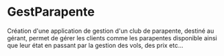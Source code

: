 # GestParapente

Création d'une application de gestion d'un club de parapente, destiné au gérant, permet de gérer les clients comme les parapentes 
disponible ainsi que leur état en passant par la gestion des vols, des prix etc...
